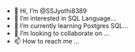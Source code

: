 - 👋 Hi, I’m @SSJyothi8389
- 👀 I’m interested in SQL Language...
- 🌱 I’m currently learning Postgres SQL...
- 💞️ I’m looking to collaborate on ...
- 📫 How to reach me ...

<!---
SSJyothi8389/SSJyothi8389 is a ✨ special ✨ repository because its `README.md` (this file) appears on your GitHub profile.
You can click the Preview link to take a look at your changes.
--->
